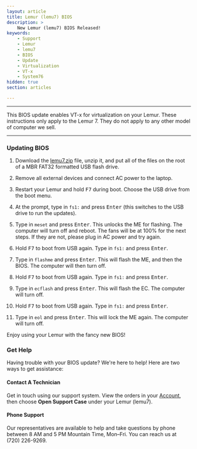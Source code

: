 ```yaml
---
layout: article
title: Lemur (lemu7) BIOS
description: >
    New Lemur (lemu7) BIOS Released!
keywords:
    - Support
    - Lemur
    - lemu7
    - BIOS
    - Update
    - Virtualization
    - VT-x
    - System76
hidden: true
section: articles

---
```


---

This BIOS update enables VT-x for virtualization on your Lemur.  These instructions only apply to the Lemur 7. They do not apply to any other model of computer we sell.

---

### Updating BIOS

1. Download the [lemu7.zip](/files/firmware/lemu7-bios.zip) file, unzip it, and put all of the files on the root of a MBR FAT32 formatted USB flash drive.

2. Remove all external devices and connect AC power to the laptop.

3. Restart your Lemur and hold <kbd>F7</kbd> during boot.  Choose the USB drive from the boot menu.

4. At the prompt, type in `fs1:` and press <kbd>Enter</kbd> (this switches to the USB drive to run the updates).

5. Type in `meset` and press <kbd>Enter</kbd>.  This unlocks the ME for flashing.  The computer will turn off and reboot.  The fans will be at 100% for the next steps.  If they are not, please plug in AC power and try again.

6. Hold <kbd>F7</kbd> to boot from USB again.  Type in `fs1:` and press <kbd>Enter</kbd>.

7. Type in `flashme` and press <kbd>Enter</kbd>.  This will flash the ME, and then the BIOS.  The computer will then turn off.

8. Hold <kbd>F7</kbd> to boot from USB again.  Type in `fs1:` and press <kbd>Enter</kbd>.

9. Type in `ecflash` and press <kbd>Enter</kbd>.  This will flash the EC.  The computer will turn off.

10. Hold <kbd>F7</kbd> to boot from USB again.  Type in `fs1:` and press <kbd>Enter</kbd>.

11. Type in `eol` and press <kbd>Enter</kbd>.  This will lock the ME again.  The computer will turn off.

Enjoy using your Lemur with the fancy new BIOS!

### Get Help

Having trouble with your BIOS update? We're here to help! Here are two ways to get assistance:

#### Contact A Technician

Get in touch using our support system. View the orders in your [Account](https://system76.com/my-account/orders), then choose **Open Support Case** under your Lemur (lemu7).

#### Phone Support

Our representatives are available to help and take questions by phone between 8 AM and 5 PM Mountain Time, Mon–Fri. You can reach us at (720) 226-9269.
